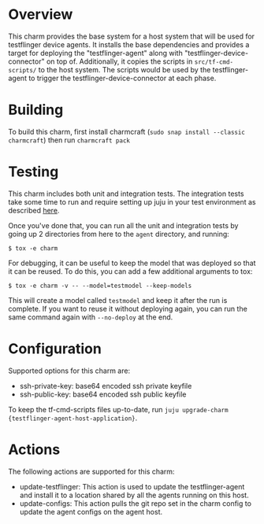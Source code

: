 # Overview

This charm provides the base system for a host system that will be used for
testflinger device agents. It installs the base dependencies and provides a
target for deploying the "testflinger-agent" along with
"testflinger-device-connector" on top of. Additionally, it copies the scripts
in `src/tf-cmd-scripts/` to the host system. The scripts would be used by the
testflinger-agent to trigger the testflinger-device-connector at each phase.

# Building
To build this charm, first install charmcraft (`sudo snap install --classic
charmcraft`) then run `charmcraft pack`

# Testing
This charm includes both unit and integration tests. The integration tests
take some time to run and require setting up juju in your test environment
as described [here](https://juju.is/docs/sdk/dev-setup#heading--manual-set-up-juju).

Once you've done that, you can run all the unit and integration tests by
going up 2 directories from here to the `agent` directory, and running:

```
$ tox -e charm
```

For debugging, it can be useful to keep the model that was deployed so that
it can be reused. To do this, you can add a few additional arguments to tox:
```
$ tox -e charm -v -- --model=testmodel --keep-models
```

This will create a model called `testmodel` and keep it after the run is
complete. If you want to reuse it without deploying again, you can
run the same command again with `--no-deploy` at the end.

# Configuration
Supported options for this charm are:

  - ssh-private-key:
      base64 encoded ssh private keyfile
  - ssh-public-key:
      base64 encoded ssh public keyfile

To keep the tf-cmd-scripts files up-to-date, run `juju upgrade-charm
{testflinger-agent-host-application}`.

# Actions
The following actions are supported for this charm:

  - update-testflinger:
      This action is used to update the testflinger-agent and install it to a
      location shared by all the agents running on this host.
  - update-configs:
      This action pulls the git repo set in the charm config to update the
      agent configs on the agent host.
